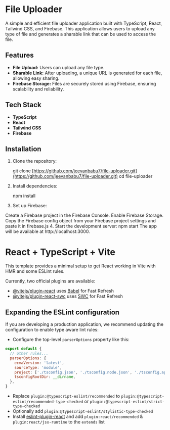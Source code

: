 # File Uploader

A simple and efficient file uploader application built with TypeScript, React, Tailwind CSS, and Firebase. This application allows users to upload any type of file and generates a sharable link that can be used to access the file.

## Features

- **File Upload:** Users can upload any file type.
- **Sharable Link:** After uploading, a unique URL is generated for each file, allowing easy sharing.
- **Firebase Storage:** Files are securely stored using Firebase, ensuring scalability and reliability.

## Tech Stack

- **TypeScript**
- **React** 
- **Tailwind CSS**
- **Firebase**

## Installation

1. Clone the repository:

   git clone [https://github.com/jeevanbabu7/file-uploader.git](https://github.com/jeevanbabu7/file-uploader.git)
   cd file-uploader
2. Install dependencies:
   
   npm install
3. Set up Firebase:

  Create a Firebase project in the Firebase Console.
  Enable Firebase Storage.
  Copy the Firebase config object from your Firebase project settings and paste it in firebase.js
4. Start the development server:
  npm start
  The app will be available at http://localhost:3000.


  
# React + TypeScript + Vite

This template provides a minimal setup to get React working in Vite with HMR and some ESLint rules.

Currently, two official plugins are available:

- [@vitejs/plugin-react](https://github.com/vitejs/vite-plugin-react/blob/main/packages/plugin-react/README.md) uses [Babel](https://babeljs.io/) for Fast Refresh
- [@vitejs/plugin-react-swc](https://github.com/vitejs/vite-plugin-react-swc) uses [SWC](https://swc.rs/) for Fast Refresh

## Expanding the ESLint configuration

If you are developing a production application, we recommend updating the configuration to enable type aware lint rules:

- Configure the top-level `parserOptions` property like this:

```js
export default {
  // other rules...
  parserOptions: {
    ecmaVersion: 'latest',
    sourceType: 'module',
    project: ['./tsconfig.json', './tsconfig.node.json', './tsconfig.app.json'],
    tsconfigRootDir: __dirname,
  },
}
```

- Replace `plugin:@typescript-eslint/recommended` to `plugin:@typescript-eslint/recommended-type-checked` or `plugin:@typescript-eslint/strict-type-checked`
- Optionally add `plugin:@typescript-eslint/stylistic-type-checked`
- Install [eslint-plugin-react](https://github.com/jsx-eslint/eslint-plugin-react) and add `plugin:react/recommended` & `plugin:react/jsx-runtime` to the `extends` list
